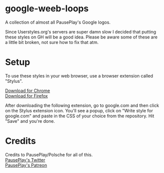 # google-weeb-loops
A collection of almost all PausePlay's Google logos.

Since Userstyles.org's servers are super damn slow I decided that putting these styles on GH will be a good idea.
Please be aware some of these are a little bit broken, not sure how to fix that atm.
# Setup
To use these styles in your web browser, use a browser extension called "Stylus".

[Download for Chrome](https://chrome.google.com/webstore/detail/stylus/clngdbkpkpeebahjckkjfobafhncgmne?hl=en)</br>
[Download for Firefox](https://addons.mozilla.org/en-US/firefox/addon/styl-us/)

After downloading the following extension, go to google.com and then click on the Stylus extension icon.
You'll see a popup, click on "Write style for google.com" and paste in the CSS of your choice from the repository.
Hit "Save" and you're done.
# Credits
Credits to PausePlay/Polsche for all of this.</br>
[PausePlay's Twitter](https://twitter.com/pauseplayed/)</br>
[PausePlay's Patreon](https://www.patreon.com/pauseplayed)
